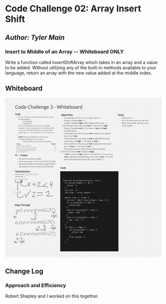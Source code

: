 # Code Challenge 02: Array Insert Shift

## *Author: Tyler Main*

### Insert to Middle of an Array -- Whiteboard ONLY

Write a function called insertShiftArray which takes in an array and a value to be added. Without utilizing any of the built-in methods available to your language, return an array with the new value added at the middle index.

## Whiteboard

![Whiteboard img](../imgs/binarySearch.JPG)

## Change Log

### Approach and Efficiency

Robert Shepley and I worked on this together.
